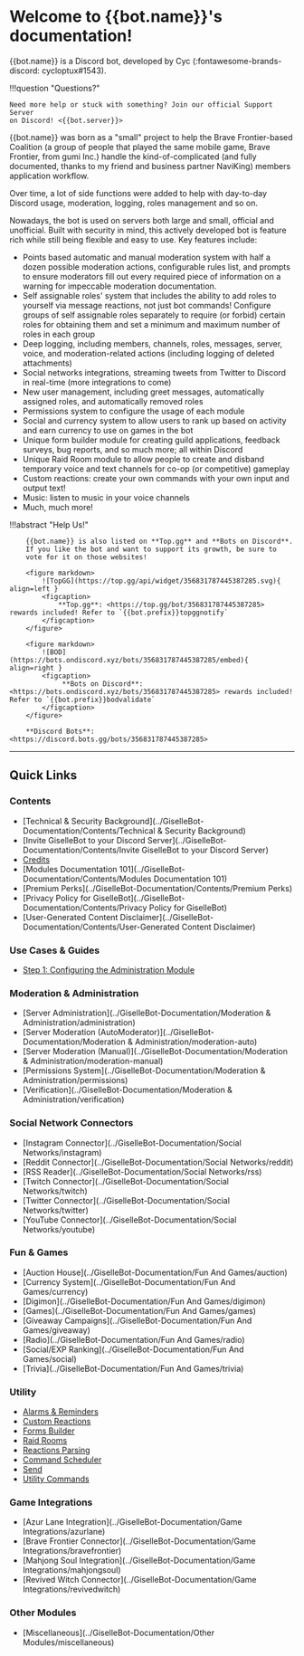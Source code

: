 Welcome to {{bot.name}}'s documentation!
=============================

{{bot.name}} is a Discord bot, developed by Cyc (:fontawesome-brands-discord: cycloptux#1543).

!!!question "Questions?"

    Need more help or stuck with something? Join our official Support Server
    on Discord! <{{bot.server}}>


{{bot.name}} was born as a "small" project to help the Brave Frontier-based
Coalition (a group of people that played the same mobile game, Brave
Frontier, from gumi Inc.) handle the kind-of-complicated (and fully
documented, thanks to my friend and business partner NaviKing) members
application workflow.

Over time, a lot of side functions were added to help with day-to-day
Discord usage, moderation, logging, roles management and so on.

Nowadays, the bot is used on servers both large and small, official and
unofficial. Built with security in mind, this actively developed bot is
feature rich while still being flexible and easy to use. Key features
include:

-   Points based automatic and manual moderation system with half a
    dozen possible moderation actions, configurable rules list, and
    prompts to ensure moderators fill out every required piece of
    information on a warning for impeccable moderation documentation.
-   Self assignable roles' system that includes the ability to add roles
    to yourself via message reactions, not just bot commands! Configure
    groups of self assignable roles separately to require (or forbid)
    certain roles for obtaining them and set a minimum and maximum
    number of roles in each group
-   Deep logging, including members, channels, roles, messages, server,
    voice, and moderation-related actions (including logging of deleted
    attachments)
-   Social networks integrations, streaming tweets from Twitter to
    Discord in real-time (more integrations to come)
-   New user management, including greet messages, automatically
    assigned roles, and automatically removed roles
-   Permissions system to configure the usage of each module
-   Social and currency system to allow users to rank up based on
    activity and earn currency to use on games in the bot
-   Unique form builder module for creating guild applications, feedback
    surveys, bug reports, and so much more; all within Discord
-   Unique Raid Room module to allow people to create and disband
    temporary voice and text channels for co-op (or competitive)
    gameplay
-   Custom reactions: create your own commands with your own input and
    output text!
-   Music: listen to music in your voice channels
-   Much, much more!

!!!abstract "Help Us!"
        
        {{bot.name}} is also listed on **Top.gg** and **Bots on Discord**.
        If you like the bot and want to support its growth, be sure to 
        vote for it on those websites!

        <figure markdown> 
            ![TopGG](https://top.gg/api/widget/356831787445387285.svg){ align=left }
            <figcaption>
                **Top.gg**: <https://top.gg/bot/356831787445387285> rewards included! Refer to `{{bot.prefix}}topggnotify`
            </figcaption>
        </figure>

        <figure markdown> 
            ![BOD](https://bots.ondiscord.xyz/bots/356831787445387285/embed){ align=right }
            <figcaption>
                 **Bots on Discord**: <https://bots.ondiscord.xyz/bots/356831787445387285> rewards included! Refer to `{{bot.prefix}}bodvalidate` 
            </figcaption>
        </figure>

        **Discord Bots**: <https://discord.bots.gg/bots/356831787445387285>


------------------------------------------------------------------------
## Quick Links

### Contents
* [Technical & Security Background](../GiselleBot-Documentation/Contents/Technical & Security Background)
* [Invite GiselleBot to your Discord Server](../GiselleBot-Documentation/Contents/Invite GiselleBot to your Discord Server)
* [Credits](../GiselleBot-Documentation/Contents/Credits)
* [Modules Documentation 101](../GiselleBot-Documentation/Contents/Modules Documentation 101)
* [Premium Perks](../GiselleBot-Documentation/Contents/Premium Perks)
* [Privacy Policy for GiselleBot](../GiselleBot-Documentation/Contents/Privacy Policy for GiselleBot)
* [User-Generated Content Disclaimer](../GiselleBot-Documentation/Contents/User-Generated Content Disclaimer)

### Use Cases & Guides
* [Step 1: Configuring the Administration Module](../GiselleBot-Documentation/Guides/1-Administration)

### Moderation & Administration
* [Server Administration](../GiselleBot-Documentation/Moderation & Administration/administration)
* [Server Moderation (AutoModerator)](../GiselleBot-Documentation/Moderation & Administration/moderation-auto)
* [Server Moderation (Manual)](../GiselleBot-Documentation/Moderation & Administration/moderation-manual)
* [Permissions System](../GiselleBot-Documentation/Moderation & Administration/permissions)
* [Verification](../GiselleBot-Documentation/Moderation & Administration/verification)

### Social Network Connectors
* [Instagram Connector](../GiselleBot-Documentation/Social Networks/instagram)
* [Reddit Connector](../GiselleBot-Documentation/Social Networks/reddit)
* [RSS Reader](../GiselleBot-Documentation/Social Networks/rss)
* [Twitch Connector](../GiselleBot-Documentation/Social Networks/twitch)
* [Twitter Connector](../GiselleBot-Documentation/Social Networks/twitter)
* [YouTube Connector](../GiselleBot-Documentation/Social Networks/youtube)

### Fun & Games
* [Auction House](../GiselleBot-Documentation/Fun And Games/auction)
* [Currency System](../GiselleBot-Documentation/Fun And Games/currency)
* [Digimon](../GiselleBot-Documentation/Fun And Games/digimon)
* [Games](../GiselleBot-Documentation/Fun And Games/games)
* [Giveaway Campaigns](../GiselleBot-Documentation/Fun And Games/giveaway)
* [Radio](../GiselleBot-Documentation/Fun And Games/radio)
* [Social/EXP Ranking](../GiselleBot-Documentation/Fun And Games/social)
* [Trivia](../GiselleBot-Documentation/Fun And Games/trivia)

### Utility
* [Alarms & Reminders](../GiselleBot-Documentation/Utility/alarm)
* [Custom Reactions](../GiselleBot-Documentation/Utility/custreact)
* [Forms Builder](../GiselleBot-Documentation/Utility/forms)
* [Raid Rooms](../GiselleBot-Documentation/Utility/raidroom)
* [Reactions Parsing](../GiselleBot-Documentation/Utility/reactions)
* [Command Scheduler](../GiselleBot-Documentation/Utility/scheduler)
* [Send](../GiselleBot-Documentation/Utility/send)
* [Utility Commands](../GiselleBot-Documentation/Utility/util)

### Game Integrations
* [Azur Lane Integration](../GiselleBot-Documentation/Game Integrations/azurlane)
* [Brave Frontier Connector](../GiselleBot-Documentation/Game Integrations/bravefrontier)
* [Mahjong Soul Integration](../GiselleBot-Documentation/Game Integrations/mahjongsoul)
* [Revived Witch Connector](../GiselleBot-Documentation/Game Integrations/revivedwitch)

### Other Modules
* [Miscellaneous](../GiselleBot-Documentation/Other Modules/miscellaneous)